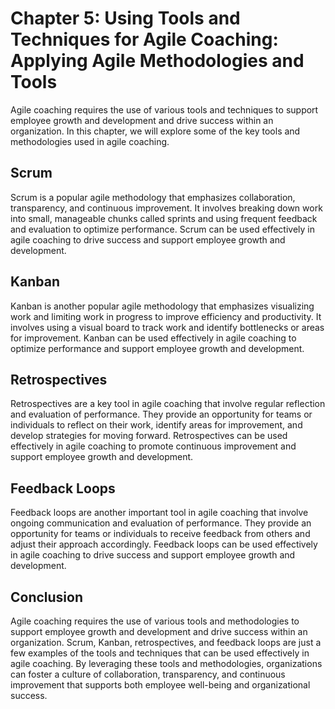 Chapter 5: Using Tools and Techniques for Agile Coaching: Applying Agile Methodologies and Tools
================================================================================================

Agile coaching requires the use of various tools and techniques to support employee growth and development and drive success within an organization. In this chapter, we will explore some of the key tools and methodologies used in agile coaching.

Scrum
-----

Scrum is a popular agile methodology that emphasizes collaboration, transparency, and continuous improvement. It involves breaking down work into small, manageable chunks called sprints and using frequent feedback and evaluation to optimize performance. Scrum can be used effectively in agile coaching to drive success and support employee growth and development.

Kanban
------

Kanban is another popular agile methodology that emphasizes visualizing work and limiting work in progress to improve efficiency and productivity. It involves using a visual board to track work and identify bottlenecks or areas for improvement. Kanban can be used effectively in agile coaching to optimize performance and support employee growth and development.

Retrospectives
--------------

Retrospectives are a key tool in agile coaching that involve regular reflection and evaluation of performance. They provide an opportunity for teams or individuals to reflect on their work, identify areas for improvement, and develop strategies for moving forward. Retrospectives can be used effectively in agile coaching to promote continuous improvement and support employee growth and development.

Feedback Loops
--------------

Feedback loops are another important tool in agile coaching that involve ongoing communication and evaluation of performance. They provide an opportunity for teams or individuals to receive feedback from others and adjust their approach accordingly. Feedback loops can be used effectively in agile coaching to drive success and support employee growth and development.

Conclusion
----------

Agile coaching requires the use of various tools and methodologies to support employee growth and development and drive success within an organization. Scrum, Kanban, retrospectives, and feedback loops are just a few examples of the tools and techniques that can be used effectively in agile coaching. By leveraging these tools and methodologies, organizations can foster a culture of collaboration, transparency, and continuous improvement that supports both employee well-being and organizational success.
